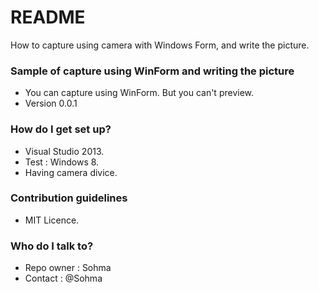 # README #

How to capture using camera with Windows Form, and write the picture.

### Sample of capture using WinForm and writing the picture ###

* You can capture using WinForm. But you can't preview.  
* Version 0.0.1

### How do I get set up? ###

* Visual Studio 2013.
* Test : Windows 8.
* Having camera divice.

### Contribution guidelines ###

* MIT Licence.

### Who do I talk to? ###

* Repo owner : Sohma
* Contact : @Sohma
